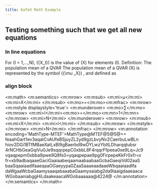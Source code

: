 ```yaml
---
title: KaTeX Math Example
---
```



## Testing something such that we get all new equations

### In line equations

For \(I = 1,...,N\), \({X_I}\) is the value of \(X\) for elements \(I\).
Definition: The population mean of a QVAR
The population mean of a QVAR \(X\) is represented by the symbol \({\mu _X}\) , and defined as

### align block

<!-- MathType@Translator@5@5@MathML2 (m namespace).tdl@MathML 2.0 (m namespace)@ -->
<m:math>
 <m:semantics>
  <m:mrow>
   <m:msub>
    <m:mi>&#x03BC;</m:mi>
    <m:mi>X</m:mi>
   </m:msub>
   <m:mo>=</m:mo><m:mfrac>
    <m:mrow>
     <m:mstyle displaystyle='true'>
      <m:munderover>
       <m:mo>&#x2211;</m:mo>
       <m:mrow>
        <m:mi>I</m:mi><m:mo>=</m:mo><m:mn>1</m:mn></m:mrow>
       <m:mi>N</m:mi>
      </m:munderover>
      <m:mrow>
       <m:msub>
        <m:mi>X</m:mi>
        <m:mi>I</m:mi>
       </m:msub>
       </m:mrow>
     </m:mstyle></m:mrow>
    <m:mi>N</m:mi>
   </m:mfrac>
   </m:mrow>
  <m:annotation encoding='MathType-MTEF'>MathType@MTEF@5@5@+=
  feaahGart1ev3aqatCvAUfeBSjuyZL2yd9gzLbvyNv2CaerbuLwBLn
  hiov2DGi1BTfMBaeXatLxBI9gBaerbd9wDYLwzYbItLDharqqtubsr
  4rNCHbGeaGqiVu0Je9sqqrpepC0xbbL8F4rqqrFfpeea0xe9Lq=Jc9
  vqaqpepm0xbba9pwe9Q8fs0=yqaqpepae9pg0FirpepeKkFr0xfr=x
  fr=xb9adbaqaaeGaciGaaiaabeqaamaabaabaaGcbaGaeqiVd02aaS
  baaSqaaiaadIfaaeqaaOGaeyypa0ZaaSaaaeaadaaeWbqaaiaadIfa
  daWgaaWcbaGaamysaaqabaaabaGaamysaiabg2da9iaaigdaaeaaca
  WGobaaniabggHiLdaakeaacaWGobaaaaaa@4224@
  </m:annotation>
 </m:semantics>
</m:math>
<!-- MathType@End@5@5@ -->

